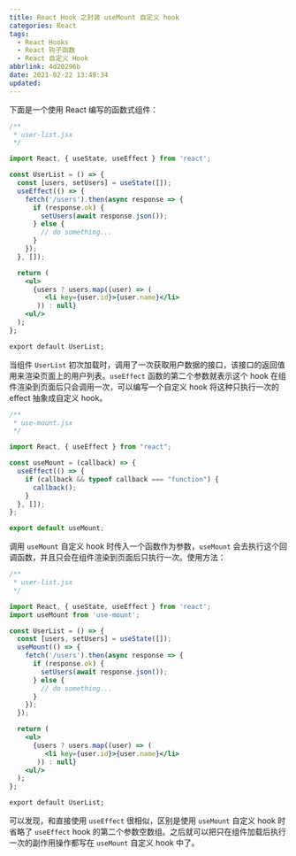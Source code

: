 ```yaml
---
title: React Hook 之封装 useMount 自定义 hook
categories: React
tags:
  - React Hooks
  - React 钩子函数
  - React 自定义 Hook
abbrlink: 4d20296b
date: 2021-02-22 13:49:34
updated:
---
```


下面是一个使用 React 编写的函数式组件：

```jsx
/**
 * user-list.jsx
 */

import React, { useState, useEffect } from 'react';

const UserList = () => {
  const [users, setUsers] = useState([]);
  useEffect(() => {
    fetch('/users').then(async response => {
      if (response.ok) {
        setUsers(await response.json());
      } else {
        // do something...
      }
    });
  }, []);

  return (
    <ul>
      {users ? users.map((user) => (
         <li key={user.id}>{user.name}</li>
       )) : null}
    <ul/>
  );
};

export default UserList;
```

<!-- more -->

当组件 `UserList` 初次加载时，调用了一次获取用户数据的接口，该接口的返回值用来渲染页面上的用户列表。`useEffect` 函数的第二个参数就表示这个 hook 在组件渲染到页面后只会调用一次，可以编写一个自定义 hook 将这种只执行一次的 effect 抽象成自定义 hook。

```jsx
/**
 * use-mount.jsx
 */

import React, { useEffect } from "react";

const useMount = (callback) => {
  useEffect(() => {
    if (callback && typeof callback === "function") {
      callback();
    }
  }, []);
};

export default useMount;
```

调用 `useMount` 自定义 hook 时传入一个函数作为参数，`useMount` 会去执行这个回调函数，并且只会在组件渲染到页面后只执行一次。使用方法：

```jsx
/**
 * user-list.jsx
 */

import React, { useState, useEffect } from 'react';
import useMount from 'use-mount';

const UserList = () => {
  const [users, setUsers] = useState([]);
  useMount(() => {
    fetch('/users').then(async response => {
      if (response.ok) {
        setUsers(await response.json());
      } else {
        // do something...
      }
    });
  });

  return (
    <ul>
      {users ? users.map((user) => (
         <li key={user.id}>{user.name}</li>
       )) : null}
    <ul/>
  );
};

export default UserList;
```

可以发现，和直接使用 `useEffect` 很相似，区别是使用 `useMount` 自定义 hook 时省略了 `useEffect` hook 的第二个参数空数组。之后就可以把只在组件加载后执行一次的副作用操作都写在 `useMount` 自定义 hook 中了。
